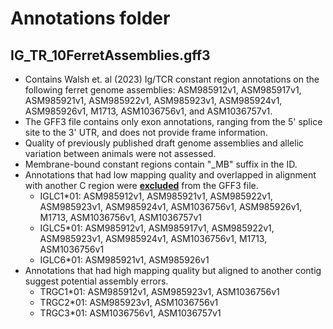 # Annotations folder
## **IG_TR_10FerretAssemblies.gff3**
- Contains Walsh et. al (2023) Ig/TCR constant region annotations on the following ferret genome assemblies: ASM985912v1, ASM985917v1, ASM985921v1, ASM985922v1, ASM985923v1, ASM985924v1, ASM985926v1, M1713, ASM1036756v1, and ASM1036757v1.
- The GFF3 file contains only exon annotations, ranging from the 5' splice site to the 3' UTR, and does not provide frame information.
- Quality of previously published draft genome assemblies and allelic variation between animals were not assessed.
- Membrane-bound constant regions contain "_MB" suffix in the ID.
- Annotations that had low mapping quality and overlapped in alignment with another C region were <ins>**excluded**</ins> from the GFF3 file.
   -   IGLC1*01: ASM985912v1, ASM985921v1, ASM985922v1, ASM985923v1, ASM985924v1, ASM1036756v1, ASM985926v1, M1713, ASM1036756v1, ASM1036757v1
   -   IGLC5*01: ASM985912v1, ASM985917v1, ASM985922v1, ASM985923v1, ASM985924v1, ASM1036756v1, M1713, ASM1036756v1
   -   IGLC6*01: ASM985921v1, ASM985926v1
- Annotations that had high mapping quality but aligned to another contig suggest potential assembly errors.
   -   TRGC1*01: ASM985912v1, ASM985923v1, ASM1036756v1
   -   TRGC2*01: ASM985923v1, ASM1036756v1
   -   TRGC3*01: ASM1036756v1, ASM1036757v1
